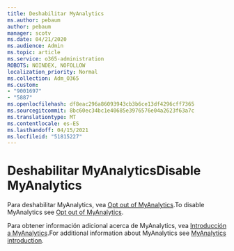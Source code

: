 ```yaml
---
title: Deshabilitar MyAnalytics
ms.author: pebaum
author: pebaum
manager: scotv
ms.date: 04/21/2020
ms.audience: Admin
ms.topic: article
ms.service: o365-administration
ROBOTS: NOINDEX, NOFOLLOW
localization_priority: Normal
ms.collection: Adm_O365
ms.custom:
- "9001697"
- "5887"
ms.openlocfilehash: df8eac296a86093943cb3b6ce13df4296cff7365
ms.sourcegitcommit: 8bc60ec34bc1e40685e3976576e04a2623f63a7c
ms.translationtype: MT
ms.contentlocale: es-ES
ms.lasthandoff: 04/15/2021
ms.locfileid: "51815227"
---
```

# <a name="disable-myanalytics"></a><span data-ttu-id="6776d-102">Deshabilitar MyAnalytics</span><span class="sxs-lookup"><span data-stu-id="6776d-102">Disable MyAnalytics</span></span>

<span data-ttu-id="6776d-103">Para deshabilitar MyAnalytics, vea [Opt out of MyAnalytics](https://docs.microsoft.com/workplace-analytics/myanalytics/use/opt-out-of-mya).</span><span class="sxs-lookup"><span data-stu-id="6776d-103">To disable MyAnalytics see [Opt out of MyAnalytics](https://docs.microsoft.com/workplace-analytics/myanalytics/use/opt-out-of-mya).</span></span> 

<span data-ttu-id="6776d-104">Para obtener información adicional acerca de MyAnalytics, vea [Introducción a MyAnalytics](https://docs.microsoft.com/workplace-analytics/myanalytics/mya-landing-page).</span><span class="sxs-lookup"><span data-stu-id="6776d-104">For additional information about MyAnalytics see [MyAnalytics introduction](https://docs.microsoft.com/workplace-analytics/myanalytics/mya-landing-page).</span></span>
